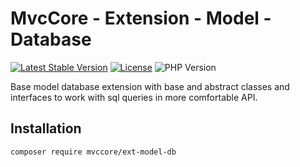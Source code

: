 # MvcCore - Extension - Model - Database

[![Latest Stable Version](https://img.shields.io/badge/Stable-v5.2.19-brightgreen.svg?style=plastic)](https://github.com/mvccore/ext-model-db/releases)
[![License](https://img.shields.io/badge/License-BSD%203-brightgreen.svg?style=plastic)](https://mvccore.github.io/docs/mvccore/5.0.0/LICENSE.md)
![PHP Version](https://img.shields.io/badge/PHP->=5.4-brightgreen.svg?style=plastic)

Base model database extension with base and abstract classes and interfaces to work with sql queries in more comfortable API.

## Installation
```shell
composer require mvccore/ext-model-db
```